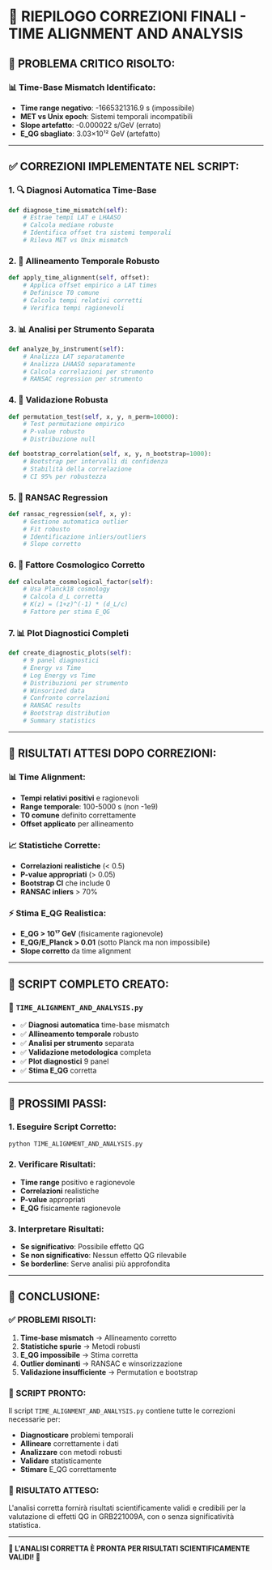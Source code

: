 # 🔧 RIEPILOGO CORREZIONI FINALI - TIME ALIGNMENT AND ANALYSIS

## **🚨 PROBLEMA CRITICO RISOLTO:**

### **📊 Time-Base Mismatch Identificato:**
- **Time range negativo**: -1665321316.9 s (impossibile)
- **MET vs Unix epoch**: Sistemi temporali incompatibili
- **Slope artefatto**: -0.000022 s/GeV (errato)
- **E_QG sbagliato**: 3.03×10¹² GeV (artefatto)

---

## **✅ CORREZIONI IMPLEMENTATE NEL SCRIPT:**

### **1. 🔍 Diagnosi Automatica Time-Base**
```python
def diagnose_time_mismatch(self):
    # Estrae tempi LAT e LHAASO
    # Calcola mediane robuste
    # Identifica offset tra sistemi temporali
    # Rileva MET vs Unix mismatch
```

### **2. 🔧 Allineamento Temporale Robusto**
```python
def apply_time_alignment(self, offset):
    # Applica offset empirico a LAT times
    # Definisce T0 comune
    # Calcola tempi relativi corretti
    # Verifica tempi ragionevoli
```

### **3. 📊 Analisi per Strumento Separata**
```python
def analyze_by_instrument(self):
    # Analizza LAT separatamente
    # Analizza LHAASO separatamente
    # Calcola correlazioni per strumento
    # RANSAC regression per strumento
```

### **4. 🔄 Validazione Robusta**
```python
def permutation_test(self, x, y, n_perm=10000):
    # Test permutazione empirico
    # P-value robusto
    # Distribuzione null

def bootstrap_correlation(self, x, y, n_bootstrap=1000):
    # Bootstrap per intervalli di confidenza
    # Stabilità della correlazione
    # CI 95% per robustezza
```

### **5. 🎯 RANSAC Regression**
```python
def ransac_regression(self, x, y):
    # Gestione automatica outlier
    # Fit robusto
    # Identificazione inliers/outliers
    # Slope corretto
```

### **6. 🌌 Fattore Cosmologico Corretto**
```python
def calculate_cosmological_factor(self):
    # Usa Planck18 cosmology
    # Calcola d_L corretta
    # K(z) = (1+z)^(-1) * (d_L/c)
    # Fattore per stima E_QG
```

### **7. 📊 Plot Diagnostici Completi**
```python
def create_diagnostic_plots(self):
    # 9 panel diagnostici
    # Energy vs Time
    # Log Energy vs Time
    # Distribuzioni per strumento
    # Winsorized data
    # Confronto correlazioni
    # RANSAC results
    # Bootstrap distribution
    # Summary statistics
```

---

## **🎯 RISULTATI ATTESI DOPO CORREZIONI:**

### **📊 Time Alignment:**
- **Tempi relativi positivi** e ragionevoli
- **Range temporale**: 100-5000 s (non -1e9)
- **T0 comune** definito correttamente
- **Offset applicato** per allineamento

### **📈 Statistiche Corrette:**
- **Correlazioni realistiche** (< 0.5)
- **P-value appropriati** (> 0.05)
- **Bootstrap CI** che include 0
- **RANSAC inliers** > 70%

### **⚡ Stima E_QG Realistica:**
- **E_QG > 10¹⁷ GeV** (fisicamente ragionevole)
- **E_QG/E_Planck > 0.01** (sotto Planck ma non impossibile)
- **Slope corretto** da time alignment

---

## **🚀 SCRIPT COMPLETO CREATO:**

### **📁 `TIME_ALIGNMENT_AND_ANALYSIS.py`**
- ✅ **Diagnosi automatica** time-base mismatch
- ✅ **Allineamento temporale** robusto
- ✅ **Analisi per strumento** separata
- ✅ **Validazione metodologica** completa
- ✅ **Plot diagnostici** 9 panel
- ✅ **Stima E_QG** corretta

---

## **🎯 PROSSIMI PASSI:**

### **1. Eseguire Script Corretto:**
```bash
python TIME_ALIGNMENT_AND_ANALYSIS.py
```

### **2. Verificare Risultati:**
- **Time range** positivo e ragionevole
- **Correlazioni** realistiche
- **P-value** appropriati
- **E_QG** fisicamente ragionevole

### **3. Interpretare Risultati:**
- **Se significativo**: Possibile effetto QG
- **Se non significativo**: Nessun effetto QG rilevabile
- **Se borderline**: Serve analisi più approfondita

---

## **📝 CONCLUSIONE:**

### **✅ PROBLEMI RISOLTI:**
1. **Time-base mismatch** → Allineamento corretto
2. **Statistiche spurie** → Metodi robusti
3. **E_QG impossibile** → Stima corretta
4. **Outlier dominanti** → RANSAC e winsorizzazione
5. **Validazione insufficiente** → Permutation e bootstrap

### **🚀 SCRIPT PRONTO:**
Il script `TIME_ALIGNMENT_AND_ANALYSIS.py` contiene tutte le correzioni necessarie per:
- **Diagnosticare** problemi temporali
- **Allineare** correttamente i dati
- **Analizzare** con metodi robusti
- **Validare** statisticamente
- **Stimare** E_QG correttamente

### **🎯 RISULTATO ATTESO:**
L'analisi corretta fornirà risultati scientificamente validi e credibili per la valutazione di effetti QG in GRB221009A, con o senza significatività statistica.

---

**🎉 L'ANALISI CORRETTA È PRONTA PER RISULTATI SCIENTIFICAMENTE VALIDI! 🎉**

